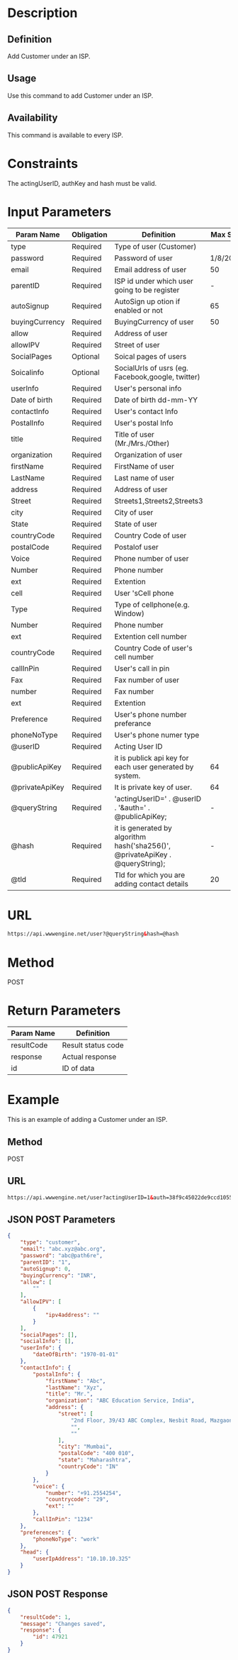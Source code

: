 Description
=============

Definition
------------
Add Customer under an ISP.

Usage
------------
Use this command to add Customer under an ISP.

Availability
-------------
This command is available to every ISP.

Constraints
=============

The actingUserID, authKey and hash must be valid.

Input Parameters
=================

| Param Name | Obligation | Definition | Max Size |
| ------------- | ------------- | ------------- | ------------- |
|	type	|	Required	|	Type of user (Customer)	|		|
|	password	|	Required	|	Password of user	|	1/8/2020	|
|	email	|	Required	|	Email address of user	|	50	|
|	parentID	|	Required	|	ISP id under which user going to be register	|	-	|
|	autoSignup	|	Required	|	AutoSign up otion if enabled or not	|	65	|
|	buyingCurrency	|	Required	|	BuyingCurrency of user	|	50	|
|	allow	|	Required	|	Address of user	|		|
|	allowIPV	|	Required	|	Street of user	|		|
|	SocialPages	|	Optional	|	Soical pages of users	|		|
|	Soicalinfo	|	Optional	|	SocialUrls of usrs (eg. Facebook,google, twitter)	|		|
|	userInfo	|	Required	|	User's personal info	|		|
|	Date of birth	|	Required	|	Date of birth dd-mm-YY	|		|
|	contactInfo	|	Required	|	User's contact Info	|		|
|	PostalInfo	|	Required	|	User's postal Info	|		|
|	title	|	Required	|	Title of user (Mr./Mrs./Other)	|		|
|	organization	|	Required	|	Organization of user	|		|
|	firstName	|	Required	|	FirstName of user	|		|
|	LastName	|	Required	|	Last name of user	|		|
|	address	|	Required	|	Address of user	|		|
|	Street	|	Required	|	Streets1,Streets2,Streets3	|		|
|	city	|	Required	|	City of user	|		|
|	State	|	Required	|	State of user	|		|
|	countryCode	|	Required	|	Country Code of user	|		|
|	postalCode	|	Required	|	Postalof user	|		|
|	Voice	|	Required	|	Phone number of user	|		|
|	Number	|	Required	|	Phone number	|		|
|	ext	|	Required	|	Extention	|		|
|	cell	|	Required	|	User 'sCell phone	|		|
|	Type	|	Required	|	Type of cellphone(e.g. Window)	|		|
|	Number	|	Required	|	Phone number	|		|
|	ext	|	Required	|	Extention cell number	|		|
|	countryCode	|	Required	|	Country Code of user's cell number	|		|
|	callInPin	|	Required	|	User's call in pin	|		|
|	Fax	|	Required	|	Fax number of user	|		|
|	number	|	Required	|	Fax number	|		|
|	ext	|	Required	|	Extention	|		|
|	Preference	|	Required	|	User's phone number preferance	|		|
|	phoneNoType	|	Required	|	User's phone numer type	|		|
|	@userID	|	Required	|	Acting User ID	|		|
|	@publicApiKey	|	Required	|	it is publick api key for each user generated by system.	|	64	|
|	@privateApiKey	|	Required	|	 It is private key of user.	|	64	|
|	@queryString	|	Required	|	'actingUserID=' . @userID . '&auth=' . @publicApiKey;	|	-	|
|	@hash	|	Required	|	it is  generated by algorithm hash('sha256()', @privateApiKey .  @queryString);	|	-	|
|	@tld	|	Required	|	Tld for which you are adding contact details	|	20	|

URL
===========
```html
https://api.wwwengine.net/user?@queryString&hash=@hash
```
Method
========
POST

Return Parameters
=================
| Param Name| Definition |
| ------------- | ------------- |
| resultCode | Result status code |
| response | Actual response |
| id | ID of data |

Example
=========

This is an example of adding a Customer under an ISP.

Method
----------

POST

URL
----------

````html
https://api.wwwengine.net/user?actingUserID=1&auth=38f9c45022de9ccd105545423b77e950af7dbc5eb31660d6bf1160431513f5ae&hash=1ca9b5502935824ea5674e3d8f69663e3dcd077fab85b3810aadcf2ae3fda5d7
````
JSON POST Parameters
--------------------

````json
{
    "type": "customer",
    "email": "abc.xyz@abc.org",
    "password": "abc@path6re",
    "parentID": "1",
    "autoSignup": 0,
    "buyingCurrency": "INR",
    "allow": [
        ""
    ],
    "allowIPV": [
        {
            "ipv4address": ""
        }
    ],
    "socialPages": [],
    "socialInfo": [],
    "userInfo": {
        "dateOfBirth": "1970-01-01"
    },
    "contactInfo": {
        "postalInfo": {
            "firstName": "Abc",
            "lastName": "Xyz",
            "title": "Mr.",
            "organization": "ABC Education Service, India",
            "address": {
                "street": [
                    "2nd Floor, 39/43 ABC Complex, Nesbit Road, Mazgaon",
                    "",
                    ""
                ],
                "city": "Mumbai",
                "postalCode": "400 010",
                "state": "Maharashtra",
                "countryCode": "IN"
            }
        },
        "voice": {
            "number": "+91.2554254",
            "countrycode": "29",
            "ext": ""
        },
        "callInPin": "1234"
    },
    "preferences": {
        "phoneNoType": "work"
    },
    "head": {
        "userIpAddress": "10.10.10.325"
    }
}
````

JSON POST Response
-----------

````json
{
    "resultCode": 1,
    "message": "Changes saved",
    "response": {
        "id": 47921
    }
}
````
